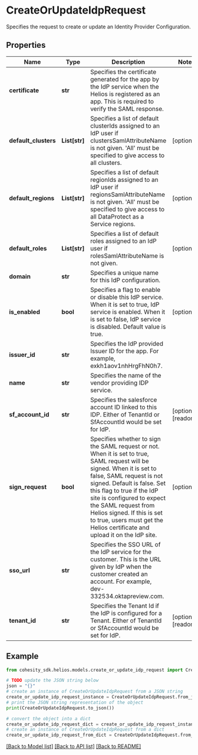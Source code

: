 # CreateOrUpdateIdpRequest

Specifies the request to create or update an Identity Provider Configuration.

## Properties

Name | Type | Description | Notes
------------ | ------------- | ------------- | -------------
**certificate** | **str** | Specifies the certificate generated for the app by the IdP service when the Helios is registered as an app. This is required to verify the SAML response. | 
**default_clusters** | **List[str]** | Specifies a list of default clusterIds assigned to an IdP user if clustersSamlAttributeName is not given. &#39;All&#39; must be specified to give access to all clusters. | [optional] 
**default_regions** | **List[str]** | Specifies a list of default regionIds assigned to an IdP user if regionsSamlAttributeName is not given. &#39;All&#39; must be specified to give access to all DataProtect as a Service regions. | [optional] 
**default_roles** | **List[str]** | Specifies a list of default roles assigned to an IdP user if rolesSamlAttributeName is not given. | [optional] 
**domain** | **str** | Specifies a unique name for this IdP configuration. | 
**is_enabled** | **bool** | Specifies a flag to enable or disable this IdP service. When it is set to true, IdP service is enabled. When it is set to false, IdP service is disabled. Default value is true. | [optional] 
**issuer_id** | **str** | Specifies the IdP provided Issuer ID for the app. For example, exkh1aov1nhHrgFhN0h7. | 
**name** | **str** | Specifies the name of the vendor providing IDP service. | 
**sf_account_id** | **str** | Specifies the salesforce account ID linked to this IDP. Either of TenantId or SfAccountId would be set for IdP. | [optional] [readonly] 
**sign_request** | **bool** | Specifies whether to sign the SAML request or not. When it is set to true, SAML request will be signed. When it is set to false, SAML request is not signed. Default is false. Set this flag to true if the IdP site is configured to expect the SAML request from Helios signed. If this is set to true, users must get the Helios certificate and upload it on the IdP site. | [optional] 
**sso_url** | **str** | Specifies the SSO URL of the IdP service for the customer. This is the URL given by IdP when the customer created an account. For example, dev-332534.oktapreview.com. | 
**tenant_id** | **str** | Specifies the Tenant Id if the IdP is configured for a Tenant. Either of TenantId or SfAccountId would be set for IdP. | [optional] [readonly] 

## Example

```python
from cohesity_sdk.helios.models.create_or_update_idp_request import CreateOrUpdateIdpRequest

# TODO update the JSON string below
json = "{}"
# create an instance of CreateOrUpdateIdpRequest from a JSON string
create_or_update_idp_request_instance = CreateOrUpdateIdpRequest.from_json(json)
# print the JSON string representation of the object
print(CreateOrUpdateIdpRequest.to_json())

# convert the object into a dict
create_or_update_idp_request_dict = create_or_update_idp_request_instance.to_dict()
# create an instance of CreateOrUpdateIdpRequest from a dict
create_or_update_idp_request_from_dict = CreateOrUpdateIdpRequest.from_dict(create_or_update_idp_request_dict)
```
[[Back to Model list]](../README.md#documentation-for-models) [[Back to API list]](../README.md#documentation-for-api-endpoints) [[Back to README]](../README.md)


